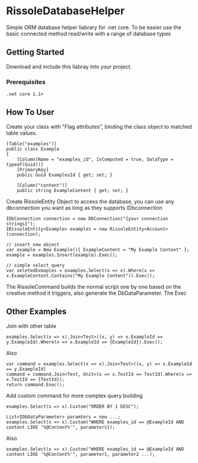 # RissoleDatabaseHelper
Simple ORM database helper liabrary for .net core. 
To be easier use the basic connected method read/write with a range of database types

## Getting Started

Download and include this liabray into your project.

### Prerequisites

```
.net core 1.1+
```

## How To User

Create your class with "Flag attributes", binding the class object to matched table values.

```
[Table("examples")]
public class Example
{
    [Column(Name = "examples_id", IsComputed = true, DataType = typeof(Guid))]
    [PrimaryKey]
    public Guid ExamplesId { get; set; }

    [Column("content")]
    public string ExampleContent { get; set; }
```

Create RissoleEntity Object to access the database, you can use any dbconnection you want as long as they supports IDbconnection

```
IDbConnection connection = new DbConnection("{your connection strings}");
IRissoleEntity<Example> examples = new RissoleEntity<Account>(connection);

// insert new object
var example = New Example(){ ExampleContent = "My Example Content" };
example = examples.Insert(example).Exec();

// simple select query
var seletedExmaples = examples.Select(x => x).Where(x => x.ExampleContent.Contains("My Example Content")).Exec();
```

The RissoleCommand builds the normal script one by one based on the creative method it triggers, also generate the DbDataParameter.
The Exec 

## Other Examples

Join with other table

```
examples.Select(x => x).Join<Test>((x, y) => x.ExampleId == y.ExampleId).Where(x => x.ExampleId == {ExampleId}).Exec();
```

Also

```
var command = examples.Select(x => x).Join<Test>((x, y) => x.ExampleId == y.ExampleId)
command = command.Join<Test, Unit>(x => x.TestId == TestId).Where(x => x.TestId == {TestId});
return command.Exec();
```

Add custom command for more complex query building

```
examples.Select(x => x).Custom("ORDER BY 1 DESC");

List<IDbDataParameter> paramters = new ...;
examples.Select(x => x).Custom("WHERE examples_id == @ExampleId AND content LIKE '%@Content%'", parameters});
```

Also

```
examples.Select(x => x).Custom("WHERE examples_id == @ExampleId AND content LIKE '%@Content%'", parameter1, parameter2 ...);
```